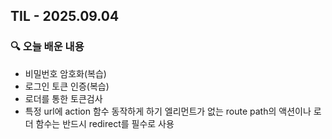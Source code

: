 ## TIL - 2025.09.04

### 🔍 오늘 배운 내용
- 비밀번호 암호화(복습)
- 로그인 토큰 인증(복습)
- 로더를 통한 토큰검사
- 특정 url에 action 함수 동작하게 하기
엘리먼트가 없는 route path의 액션이나 로더 함수는 반드시 redirect를 필수로 사용